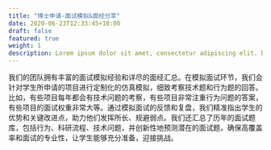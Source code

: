 ```yaml
---
title: "博士申请-面试模拟&面经分享"
date: 2020-06-23T12:33:45+10:00
draft: false
featured: true
weight: 1
description: Lorem ipsum dolor sit amet, consectetur adipiscing elit. Donec accumsan dapibus purus, vel maximus erat facilisis vel.
---
```


 我们的团队拥有丰富的面试模拟经验和详尽的面经汇总。在模拟面试环节，我们会针对学生所申请的项目进行定制化的仿真模拟，细致考察技术题和行为题的回答。比如，有些项目每年都会有技术问题的考察，有些项目非常注重行为问题的答案，有些项目的面试权重非常大等。通过模拟面试的反馈和复盘，我们精准指出学生的优势和关键改进点，助力他们发挥所长、规避弱点。我们还汇总了历年的面试题库，包括行为、科研流程、技术问题，并创新性地预测潜在的面试题，确保高覆盖率和面试的专业性，让学生能够充分准备，迎接挑战。
